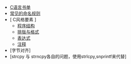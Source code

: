 
* [ C语言书单 ](./C_books.md)
* [ 常见的命名规则 ](./C_naming_rule.md)
* [ C风格要素 ]
    * [ 程序结构 ](./C_style_program_organization.md)
    * [ 排版与格式 ](C_style_program_format.md)
    * [ 表达式 ](./C_style_statement.md)
    * [ 注释 ](./C_style_comment.md)
* [字节对齐]
* [strcpy 与 strncpy各自的问题，使用strlcpy,snprintf来代替]
